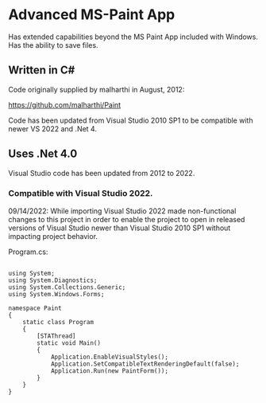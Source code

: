# Advanced MS-Paint App

Has extended capabilities beyond the MS Paint App included with Windows. Has the ability to save files.

## Written in C#

Code originally supplied by malharthi in August, 2012:

https://github.com/malharthi/Paint

Code has been updated from Visual Studio 2010 SP1 to be compatible with newer VS 2022 and .Net 4.

## Uses .Net 4.0

Visual Studio code has been updated from 2012 to 2022.

### Compatible with Visual Studio 2022.

09/14/2022: While importing Visual Studio 2022 made non-functional changes to this project in order to enable the project to open in released versions of Visual Studio newer than Visual Studio 2010 SP1 without impacting project behavior.

Program.cs:

```

using System;
using System.Diagnostics;
using System.Collections.Generic;
using System.Windows.Forms;

namespace Paint
{
    static class Program
    {
        [STAThread]
        static void Main()
        {
            Application.EnableVisualStyles();
            Application.SetCompatibleTextRenderingDefault(false);
            Application.Run(new PaintForm());
        }
    }
}
```
